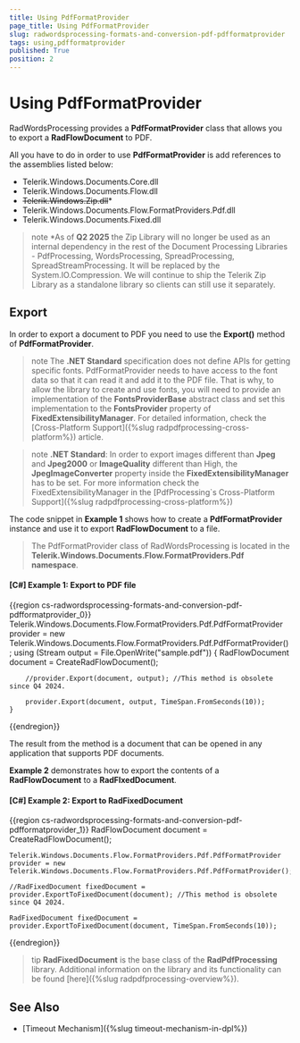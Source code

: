 ```yaml
---
title: Using PdfFormatProvider
page_title: Using PdfFormatProvider
slug: radwordsprocessing-formats-and-conversion-pdf-pdfformatprovider
tags: using,pdfformatprovider
published: True
position: 2
---
```


# Using PdfFormatProvider

RadWordsProcessing provides a __PdfFormatProvider__ class that allows you to export a __RadFlowDocument__ to PDF.      

All you have to do in order to use __PdfFormatProvider__ is add references to the assemblies listed below:
      

* Telerik.Windows.Documents.Core.dll
* Telerik.Windows.Documents.Flow.dll
* ~~Telerik.Windows.Zip.dll~~*
* Telerik.Windows.Documents.Flow.FormatProviders.Pdf.dll
* Telerik.Windows.Documents.Fixed.dll

>note *As of **Q2 2025** the Zip Library will no longer be used as an internal dependency in the rest of the Document Processing Libraries - PdfProcessing, WordsProcessing, SpreadProcessing, SpreadStreamProcessing. It will be replaced by the System.IO.Compression. We will continue to ship the Telerik Zip Library as a standalone library so clients can still use it separately.

## Export

In order to export a document to PDF you need to use the __Export()__ method of __PdfFormatProvider__.

>note The **.NET Standard** specification does not define APIs for getting specific fonts. PdfFormatProvider needs to have access to the font data so that it can read it and add it to the PDF file. That is why, to allow the library to create and use fonts, you will need to provide an implementation of the **FontsProviderBase** abstract class and set this implementation to the **FontsProvider** property of **FixedExtensibilityManager**. For detailed information, check the [Cross-Platform Support]({%slug radpdfprocessing-cross-platform%}) article.

>note **.NET Standard**: In order to export images different than **Jpeg** and **Jpeg2000** or **ImageQuality** different than High, the **JpegImageConverter** property inside the **FixedExtensibilityManager** has to be set. For more information check the FixedExtensibilityManager in the [PdfProcessing`s Cross-Platform Support]({%slug radpdfprocessing-cross-platform%})

The code snippet in __Example 1__ shows how to create a __PdfFormatProvider__ instance and use it to export __RadFlowDocument__ to a file.
        
>The PdfFormatProvider class of RadWordsProcessing is located in the **Telerik.Windows.Documents.Flow.FormatProviders.Pdf namespace**.

#### __[C#] Example 1: Export to PDF file__
{{region cs-radwordsprocessing-formats-and-conversion-pdf-pdfformatprovider_0}}
	Telerik.Windows.Documents.Flow.FormatProviders.Pdf.PdfFormatProvider provider = new Telerik.Windows.Documents.Flow.FormatProviders.Pdf.PdfFormatProvider();
	using (Stream output = File.OpenWrite("sample.pdf"))
	{
	    RadFlowDocument document = CreateRadFlowDocument();

		//provider.Export(document, output); //This method is obsolete since Q4 2024.

		provider.Export(document, output, TimeSpan.FromSeconds(10));
	}
{{endregion}}


The result from the method is a document that can be opened in any application that supports PDF documents.
        

__Example 2__ demonstrates how to export the contents of a __RadFlowDocument__ to a __RadFIxedDocument__. 


#### __[C#] Example 2: Export to RadFixedDocument__
{{region cs-radwordsprocessing-formats-and-conversion-pdf-pdfformatprovider_1}}
	RadFlowDocument document = CreateRadFlowDocument();
	
	Telerik.Windows.Documents.Flow.FormatProviders.Pdf.PdfFormatProvider provider = new Telerik.Windows.Documents.Flow.FormatProviders.Pdf.PdfFormatProvider();
	
	//RadFixedDocument fixedDocument = provider.ExportToFixedDocument(document); //This method is obsolete since Q4 2024.

	RadFixedDocument fixedDocument = provider.ExportToFixedDocument(document, TimeSpan.FromSeconds(10));
{{endregion}}


>tip __RadFixedDocument__ is the base class of the __RadPdfProcessing__ library. Additional information on the library and its functionality can be found [here]({%slug radpdfprocessing-overview%}).


## See Also

* [Timeout Mechanism]({%slug timeout-mechanism-in-dpl%})
